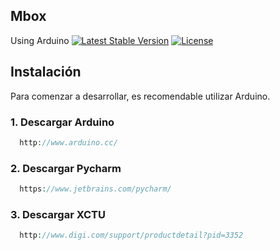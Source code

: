 ## Mbox
Using Arduino
[![Latest Stable Version](https://poser.pugx.org/leaphly/cart-bundle/version.svg)](http://www.arduino.cc/)  [![License](https://poser.pugx.org/leaphly/cart-bundle/license.svg)](https://packagist.org/packages/leaphly/cart-bundle)
## Instalación

Para comenzar a desarrollar, es recomendable utilizar Arduino.
### 1. Descargar Arduino
 ```php
   http://www.arduino.cc/
 ```
### 2. Descargar Pycharm
 ```php
   https://www.jetbrains.com/pycharm/
 ```
### 3. Descargar XCTU
 ```php
   http://www.digi.com/support/productdetail?pid=3352
 ```










